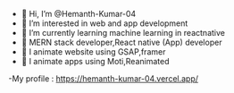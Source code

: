 - 👋 Hi, I’m @Hemanth-Kumar-04
- 👀 I’m interested in web and app development
- 🌱 I’m currently learning machine learning in reactnative
- 🌱 MERN stack developer,React native (App) developer
- 👀 I animate website using GSAP,framer
- 👀 I animate apps using Moti,Reanimated


-My profile : https://hemanth-kumar-04.vercel.app/

<!---
Hemanth-Kumar-04/Hemanth-Kumar-04 is a ✨ special ✨ repository because its `README.md` (this file) appears on your GitHub profile.
You can click the Preview link to take a look at your changes.
--->
